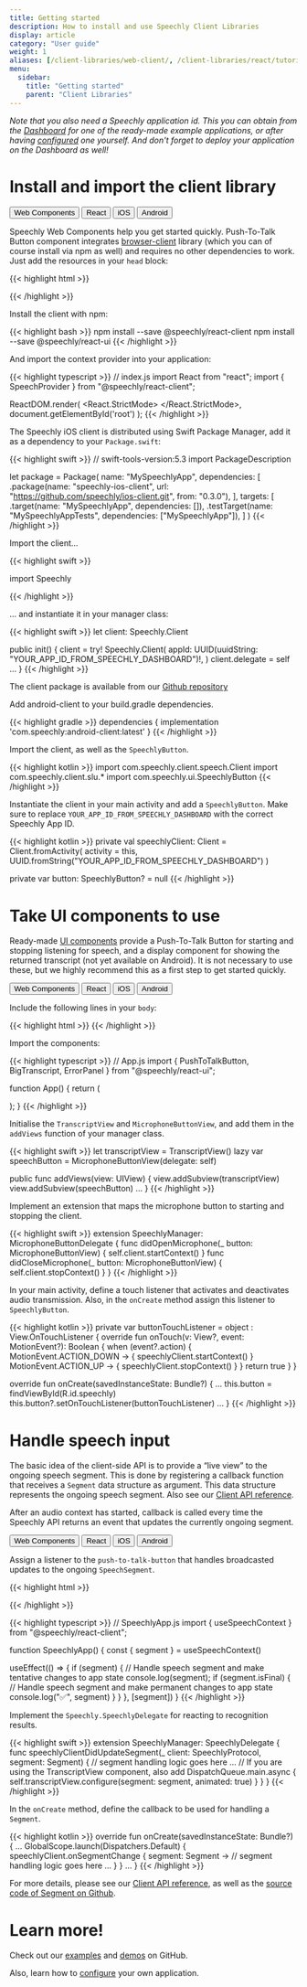 ```yaml
---
title: Getting started
description: How to install and use Speechly Client Libraries
display: article
category: "User guide"
weight: 1
aliases: [/client-libraries/web-client/, /client-libraries/react/tutorial/, /client-libraries/ios/tutorial/, /client-libraries/react-native/, /client-libraries/usage/]
menu:
  sidebar:
    title: "Getting started"
    parent: "Client Libraries"
---
```

<script>
  // updateTab function specific to this pages' tabs; called by updateTab() in app.js
  function updateTab() {
    let urlParams = new URLSearchParams(window.location.search);
    selectTab("platform", urlParams.get("platform"));
  }
</script>

*Note that you also need a Speechly application id. This you can obtain from the [Dashboard](https://api.speechly.com/dashboard) for one of the ready-made example applications, or after having [configured](/slu-examples/) one yourself. And don't forget to deploy your application on the Dashboard as well!*

# Install and import the client library

<div class="tab">
  <button class="tablinks platform WebClient active" onclick="openTab(event, 'platform=WebClient')">Web Components</button>
  <button class="tablinks platform React" onclick="openTab(event, 'platform=React')">React</button>
  <button class="tablinks platform iOS" onclick="openTab(event, 'platform=iOS')">iOS</button>
  <button class="tablinks platform Android" onclick="openTab(event, 'platform=Android')">Android</button>
</div>

<div class="WebClient tabcontent platform code" style="display: block;">

Speechly Web Components help you get started quickly. Push-To-Talk Button component integrates [browser-client](https://github.com/speechly/speechly/tree/main/libraries/browser-client) library (which you can of course install via npm as well) and requires no other dependencies to work. Just add the resources in your `head` block:

{{< highlight html >}}
<head>
  <script type="text/javascript" src="https://unpkg.com/@speechly/browser-ui/core/push-to-talk-button.js"></script>
  <script type="text/javascript" src="https://unpkg.com/@speechly/browser-ui/core/big-transcript.js"></script>
  <script type="text/javascript" src="https://unpkg.com/@speechly/browser-ui/core/error-panel.js"></script>
</head>
{{< /highlight >}}
</div>

<div class="React tabcontent platform code">

Install the client with npm:

{{< highlight bash >}}
npm install --save @speechly/react-client
npm install --save @speechly/react-ui
{{< /highlight >}}

And import the context provider into your application:

{{< highlight typescript >}}
// index.js
import React from "react";
import { SpeechProvider } from "@speechly/react-client";

ReactDOM.render(
  <React.StrictMode>
    <SpeechProvider appId="YOUR_APP_ID_FROM_SPEECHLY_DASHBOARD">
      <App />
    </SpeechProvider>
  </React.StrictMode>,
  document.getElementById('root')
);
{{< /highlight >}}
</div>

<div class="iOS tabcontent platform code">

The Speechly iOS client is distributed using Swift Package Manager, add it as a dependency to your `Package.swift`:

{{< highlight swift >}}
// swift-tools-version:5.3
import PackageDescription

let package = Package(
    name: "MySpeechlyApp",
    dependencies: [
        .package(name: "speechly-ios-client", url: "https://github.com/speechly/ios-client.git", from: "0.3.0"),
    ],
    targets: [
        .target(name: "MySpeechlyApp", dependencies: []),
        .testTarget(name: "MySpeechlyAppTests", dependencies: ["MySpeechlyApp"]),
    ]
)
{{< /highlight >}}

Import the client...

{{< highlight swift >}}

import Speechly

{{< /highlight >}}

... and instantiate it in your manager class:

{{< highlight swift >}}
let client: Speechly.Client

public init() {
    client = try! Speechly.Client(
        appId: UUID(uuidString: "YOUR_APP_ID_FROM_SPEECHLY_DASHBOARD")!,
    )
    client.delegate = self
    ...
}
{{< /highlight >}}
</div>

<div class="Android tabcontent platform code">

The client package is available from our [Github repository](https://github.com/speechly/android-client/releases/latest)

Add android-client to your build.gradle dependencies.

{{< highlight gradle >}}
dependencies {
  implementation 'com.speechly:android-client:latest'
}
{{< /highlight >}}

Import the client, as well as the `SpeechlyButton`.

{{< highlight kotlin >}}
import com.speechly.client.speech.Client
import com.speechly.client.slu.*
import com.speechly.ui.SpeechlyButton
{{< /highlight >}}

Instantiate the client in your main activity and add a `SpeechlyButton`. Make sure to replace `YOUR_APP_ID_FROM_SPEECHLY_DASHBOARD` with the correct Speechly App ID.

{{< highlight kotlin >}}
private val speechlyClient: Client = Client.fromActivity(
        activity = this,
        UUID.fromString("YOUR_APP_ID_FROM_SPEECHLY_DASHBOARD")
)

private var button: SpeechlyButton? = null
{{< /highlight >}}
</div>

# Take UI components to use

Ready-made [UI components](/ui-components/) provide a Push-To-Talk Button for
starting and stopping listening for speech, and a display component for showing the returned transcript (not yet available on Android). It is not necessary to use these, but we highly recommend this as a first step to get started quickly.

<div class="tab">
  <button class="tablinks platform WebClient active" onclick="openTab(event, 'platform=WebClient')">Web Components</button>
  <button class="tablinks platform React" onclick="openTab(event, 'platform=React')">React</button>
  <button class="tablinks platform iOS" onclick="openTab(event, 'platform=iOS')">iOS</button>
  <button class="tablinks platform Android" onclick="openTab(event, 'platform=Android')">Android</button>
</div>

<div class="WebClient tabcontent platform code" style="display: block;">

Include the following lines in your `body`:

{{< highlight html >}}
<big-transcript
  placement="top">
</big-transcript>
<push-to-talk-button
  appid="YOUR_APP_ID_FROM_SPEECHLY_DASHBOARD"
  placement="bottom">
</push-to-talk-button>
<error-panel
  placement="bottom">
</error-panel>
{{< /highlight >}}
</div>

<div class="React tabcontent platform code">

Import the components:

{{< highlight typescript >}}
// App.js
import {
  PushToTalkButton,
  BigTranscript,
  ErrorPanel
} from "@speechly/react-ui";

function App() {
  return (
    <div className="App">
      <BigTranscript placement="top"/>
      <PushToTalkButton placement="bottom" captureKey=" "/>
      <ErrorPanel placement="bottom"/>
      <SpeechlyApp />
    </App>
  );
}
{{< /highlight >}}
</div>

<div class="iOS tabcontent platform code">

Initialise the `TranscriptView` and `MicrophoneButtonView`, and add them in the `addViews` function of your manager class.

{{< highlight swift >}}
let transcriptView = TranscriptView()
lazy var speechButton = MicrophoneButtonView(delegate: self)

public func addViews(view: UIView) {
        view.addSubview(transcriptView)
        view.addSubview(speechButton)
        ...
}
{{< /highlight >}}

Implement an extension that maps the microphone button to
starting and stopping the client.

{{< highlight swift >}}
extension SpeechlyManager: MicrophoneButtonDelegate {
    func didOpenMicrophone(_ button: MicrophoneButtonView) {
        self.client.startContext()
    }
    func didCloseMicrophone(_ button: MicrophoneButtonView) {
        self.client.stopContext()
    }
}
{{< /highlight >}}
</div>

<div class="Android tabcontent platform code">

In your main activity, define a touch listener that activates and deactivates audio transmission. Also, in the `onCreate` method assign this listener to `SpeechlyButton`.

{{< highlight kotlin >}}
private var buttonTouchListener = object : View.OnTouchListener {
    override fun onTouch(v: View?, event: MotionEvent?): Boolean {
        when (event?.action) {
            MotionEvent.ACTION_DOWN -> {
                speechlyClient.startContext()
            }
            MotionEvent.ACTION_UP -> {
                speechlyClient.stopContext()
            }
        }
        return true
    }
}

override fun onCreate(savedInstanceState: Bundle?) {
    ...
    this.button = findViewById(R.id.speechly)
    this.button?.setOnTouchListener(buttonTouchListener)
    ...
}
{{< /highlight >}}
</div>

# Handle speech input
The basic idea of the client-side API is to provide a “live view” to the ongoing speech segment. This is done by registering a callback function that receives a `Segment` data structure as argument. This data structure represents the ongoing speech segment. Also see our [Client API reference](/client-libraries/client-api-reference/).

After an audio context has started, callback is called every time the Speechly API returns an event that updates the currently ongoing segment.

<div class="tab">
  <button class="tablinks platform WebClient active" onclick="openTab(event, 'platform=WebClient')">Web Components</button>
  <button class="tablinks platform React" onclick="openTab(event, 'platform=React')">React</button>
  <button class="tablinks platform iOS" onclick="openTab(event, 'platform=iOS')">iOS</button>
  <button class="tablinks platform Android" onclick="openTab(event, 'platform=Android')">Android</button>
</div>

<div class="WebClient tabcontent platform code" style="display: block;">

Assign a listener to the `push-to-talk-button` that handles broadcasted updates to the ongoing `SpeechSegment`.

{{< highlight html >}}
<script type="text/javascript">
document
  .getElementsByTagName("push-to-talk-button")[0]
  .addEventListener("speechsegment", (e) => {
    const segment = e.detail;
    // Handle speech segment and make tentative changes to app state
    console.log("speechsegment message:", segment);
    if (segment.isFinal) {
      // Handle speech segment and make permanent changes to app state
      // Optionally show confirmation
      window.postMessage({ type: "speechhandled", success: true }, "*");
    }
 });
</script>
{{< /highlight >}}
</div>

<div class="React tabcontent platform code">
{{< highlight typescript >}}
// SpeechlyApp.js
import { useSpeechContext } from "@speechly/react-client";

function SpeechlyApp() {
  const { segment } = useSpeechContext()

  useEffect(() => {
    if (segment) {
      // Handle speech segment and make tentative changes to app state
      console.log(segment);
      if (segment.isFinal) {
        // Handle speech segment and make permanent changes to app state
        console.log("✅", segment)
      }
    }
  }, [segment])
}
{{< /highlight >}}
</div>

<div class="iOS tabcontent platform code">

Implement the `Speechly.SpeechlyDelegate` for reacting to recognition results.

{{< highlight swift >}}
extension SpeechlyManager: SpeechlyDelegate {
    func speechlyClientDidUpdateSegment(_ client: SpeechlyProtocol, segment: Segment) {
        // segment handling logic goes here
        ...
        // If you are using the TranscriptView component, also add
        DispatchQueue.main.async {
            self.transcriptView.configure(segment: segment, animated: true)
        }
    }
}
{{< /highlight >}}
</div>

<div class="Android tabcontent platform code">

In the `onCreate` method, define the callback to be used for handling a `Segment`.

{{< highlight kotlin >}}
override fun onCreate(savedInstanceState: Bundle?) {
    ...
    GlobalScope.launch(Dispatchers.Default) {
        speechlyClient.onSegmentChange { segment: Segment ->
            // segment handling logic goes here
            ...
        }
    }
    ...
}
{{< /highlight >}}

For more details, please see our <a href="/client-libraries/client-api-reference/">Client API reference</a>,
as well as the <a href="https://github.com/speechly/android-client/blob/main/client/src/main/kotlin/com/speechly/client/slu/Segment.kt">source code of Segment on Github</a>.
</div>

# Learn more!

Check out our [examples](https://github.com/speechly/speechly/tree/main/examples) and [demos](https://github.com/speechly/speechly/tree/main/demos) on GitHub.

Also, learn how to [configure](/slu-examples/) your own application.
